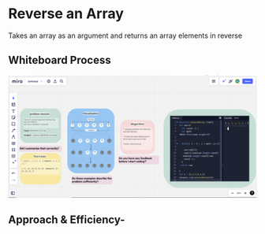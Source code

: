 # Reverse an Array
Takes an array as an argument and returns an array elements in reverse 
## Whiteboard Process
![ReverseArray](./array-reverse.png)

## Approach & Efficiency-
<!-- What approach did you take? Discuss Why. What is the Big O space/time for this approach? -->